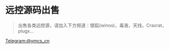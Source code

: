# 远控源码出售

> 出售各类远控源，请加入下方频道：银狐(winos)，毒液，天线，Craxrat，plugx...

[ Telegram:@ymcs_cn](https://t.me/ymcs_cn)
